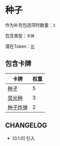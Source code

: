 # 种子

作为补充包选项时数量：`3`

包含类型：`手牌`

潜在Token：[`花`](花.md)

## 包含卡牌

卡牌 | 权重
--- | ---
[种子](../卡牌/种子.md) | 5
[荧光种](../卡牌/荧光种.md) | 3 
[种子炸弹](../卡牌/种子炸弹.md) | 2

## CHANGELOG

- [0.1.0] 引入
